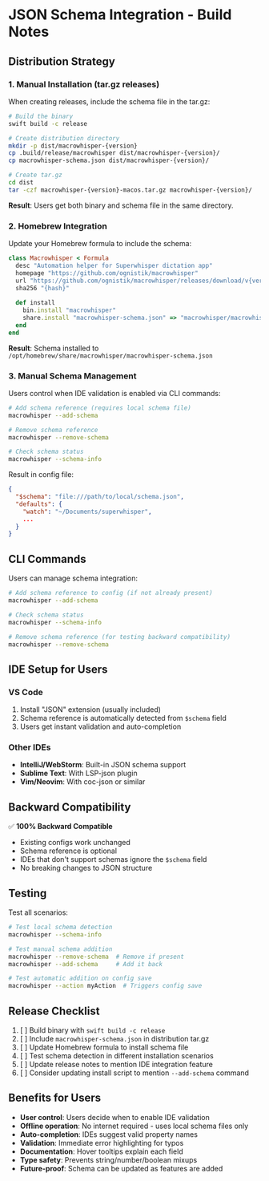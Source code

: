 # JSON Schema Integration - Build Notes

## Distribution Strategy

### 1. Manual Installation (tar.gz releases)

When creating releases, include the schema file in the tar.gz:

```bash
# Build the binary
swift build -c release

# Create distribution directory
mkdir -p dist/macrowhisper-{version}
cp .build/release/macrowhisper dist/macrowhisper-{version}/
cp macrowhisper-schema.json dist/macrowhisper-{version}/

# Create tar.gz
cd dist
tar -czf macrowhisper-{version}-macos.tar.gz macrowhisper-{version}/
```

**Result**: Users get both binary and schema file in the same directory.

### 2. Homebrew Integration

Update your Homebrew formula to include the schema:

```ruby
class Macrowhisper < Formula
  desc "Automation helper for Superwhisper dictation app"
  homepage "https://github.com/ognistik/macrowhisper"
  url "https://github.com/ognistik/macrowhisper/releases/download/v{version}/macrowhisper-{version}-macos.tar.gz"
  sha256 "{hash}"
  
  def install
    bin.install "macrowhisper"
    share.install "macrowhisper-schema.json" => "macrowhisper/macrowhisper-schema.json"
  end
end
```

**Result**: Schema installed to `/opt/homebrew/share/macrowhisper/macrowhisper-schema.json`

### 3. Manual Schema Management

Users control when IDE validation is enabled via CLI commands:

```bash
# Add schema reference (requires local schema file)
macrowhisper --add-schema

# Remove schema reference
macrowhisper --remove-schema

# Check schema status
macrowhisper --schema-info
```

Result in config file:
```json
{
  "$schema": "file:///path/to/local/schema.json",
  "defaults": {
    "watch": "~/Documents/superwhisper",
    ...
  }
}
```

## CLI Commands

Users can manage schema integration:

```bash
# Add schema reference to config (if not already present)
macrowhisper --add-schema

# Check schema status
macrowhisper --schema-info

# Remove schema reference (for testing backward compatibility)
macrowhisper --remove-schema
```

## IDE Setup for Users

### VS Code
1. Install "JSON" extension (usually included)
2. Schema reference is automatically detected from `$schema` field
3. Users get instant validation and auto-completion

### Other IDEs
- **IntelliJ/WebStorm**: Built-in JSON schema support
- **Sublime Text**: With LSP-json plugin
- **Vim/Neovim**: With coc-json or similar

## Backward Compatibility

✅ **100% Backward Compatible**
- Existing configs work unchanged
- Schema reference is optional
- IDEs that don't support schemas ignore the `$schema` field
- No breaking changes to JSON structure

## Testing

Test all scenarios:

```bash
# Test local schema detection
macrowhisper --schema-info

# Test manual schema addition
macrowhisper --remove-schema  # Remove if present
macrowhisper --add-schema     # Add it back

# Test automatic addition on config save
macrowhisper --action myAction  # Triggers config save
```

## Release Checklist

1. [ ] Build binary with `swift build -c release`
2. [ ] Include `macrowhisper-schema.json` in distribution tar.gz
3. [ ] Update Homebrew formula to install schema file
4. [ ] Test schema detection in different installation scenarios
5. [ ] Update release notes to mention IDE integration feature
6. [ ] Consider updating install script to mention `--add-schema` command

## Benefits for Users

- **User control**: Users decide when to enable IDE validation
- **Offline operation**: No internet required - uses local schema files only  
- **Auto-completion**: IDEs suggest valid property names
- **Validation**: Immediate error highlighting for typos
- **Documentation**: Hover tooltips explain each field
- **Type safety**: Prevents string/number/boolean mixups
- **Future-proof**: Schema can be updated as features are added